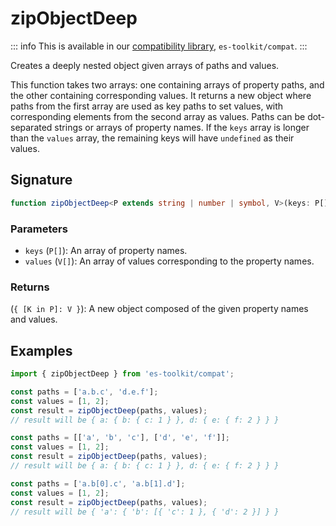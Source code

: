 # zipObjectDeep

::: info
This is available in our [compatibility library](../../compatibility.md), `es-toolkit/compat`.
:::

Creates a deeply nested object given arrays of paths and values.

This function takes two arrays: one containing arrays of property paths, and the other containing corresponding values.
It returns a new object where paths from the first array are used as key paths to set values, with corresponding elements from the second array as values.
Paths can be dot-separated strings or arrays of property names. If the `keys` array is longer than the `values` array, the remaining keys will have `undefined` as their values.

## Signature

```typescript
function zipObjectDeep<P extends string | number | symbol, V>(keys: P[], values: V[]): { [K in P]: V }
```

### Parameters

- `keys` (`P[]`): An array of property names.
- `values` (`V[]`): An array of values corresponding to the property names.

### Returns

(`{ [K in P]: V }`): A new object composed of the given property names and values.

## Examples

```typescript
import { zipObjectDeep } from 'es-toolkit/compat';

const paths = ['a.b.c', 'd.e.f'];
const values = [1, 2];
const result = zipObjectDeep(paths, values);
// result will be { a: { b: { c: 1 } }, d: { e: { f: 2 } } }

const paths = [['a', 'b', 'c'], ['d', 'e', 'f']];
const values = [1, 2];
const result = zipObjectDeep(paths, values);
// result will be { a: { b: { c: 1 } }, d: { e: { f: 2 } } }

const paths = ['a.b[0].c', 'a.b[1].d'];
const values = [1, 2];
const result = zipObjectDeep(paths, values);
// result will be { 'a': { 'b': [{ 'c': 1 }, { 'd': 2 }] } }
```

